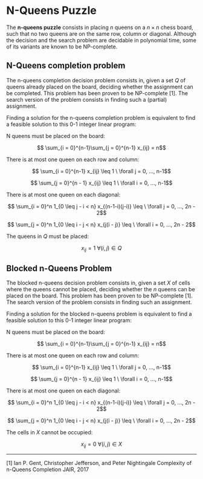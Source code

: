 # N-Queens Puzzle

The __n-queens puzzle__ consists in placing $n$ queens on a $n \times n$ chess board, such that no two queens are on the same row, column or diagonal. Although the decision and the search problem are decidable in polynomial time, some of its variants are known to be NP-complete.

## N-Queens completion problem

The n-queens completion decision problem consists in, given a set $Q$ of queens already placed on the board, deciding whether the assignment can be completed. This problem has been proven to be NP-complete [1]. The search version of the problem consists in finding such a (partial) assignment.

Finding a solution for the n-queens completion problem is equivalent to find a feasible solution to this 0-1 integer linear program:

N queens must be placed on the board:

$$ \sum_{i = 0}^{n-1}\sum_{j = 0}^{n-1} x_{ij} = n$$

There is at most one queen on each row and column:

$$ \sum_{i = 0}^{n-1} x_{ij} \leq 1 \ \forall j = 0, ..., n-1$$

$$ \sum_{j = 0}^{n - 1} x_{ij} \leq 1 \ \forall i = 0, ..., n-1$$

There is at most one queen on each diagonal:

$$ \sum_{i = 0}^n 1_{0 \leq j - i < n} x_{(n-1-i)(j-i)} \leq \ \forall j = 0, ..., 2n - 2$$

$$ \sum_{j = 0}^n 1_{0 \leq i - j < n} x_{j(i - j)} \leq \ \forall i = 0, ..., 2n - 2$$

The queens in $Q$ must be placed:

$$ x_{ij} = 1 \  \forall (i, j) \in Q$$

## Blocked n-Queens Problem

The blocked n-queens decision problem consists in, given a set $X$ of cells where the queens cannot be placed, deciding whether the $n$ queens can be placed on the board. This problem has been proven to be NP-complete [1]. The search version of the problem consists in finding such an assignment.

Finding a solution for the blocked n-queens problem is equivalent to find a feasible solution to this 0-1 integer linear program:

N queens must be placed on the board:

$$ \sum_{i = 0}^{n-1}\sum_{j = 0}^{n-1} x_{ij} = n$$

There is at most one queen on each row and column:

$$ \sum_{i = 0}^{n-1} x_{ij} \leq 1 \ \forall j = 0, ..., n-1$$

$$ \sum_{j = 0}^{n - 1} x_{ij} \leq 1 \ \forall i = 0, ..., n-1$$

There is at most one queen on each diagonal:

$$ \sum_{i = 0}^n 1_{0 \leq j - i < n} x_{(n-1-i)(j-i)} \leq \ \forall j = 0, ..., 2n - 2$$

$$ \sum_{j = 0}^n 1_{0 \leq i - j < n} x_{j(i - j)} \leq \ \forall i = 0, ..., 2n - 2$$

The cells in $X$ cannot be occupied:

$$ x_{ij} = 0 \  \forall (i, j) \in X$$


---

[1] Ian P. Gent, Christopher Jefferson, and Peter Nightingale
Complexity of n-Queens Completion
JAIR, 2017 

